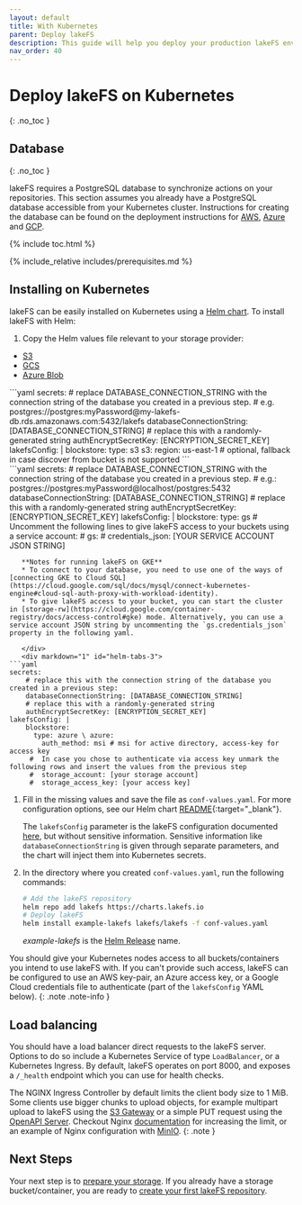 ```yaml
---
layout: default
title: With Kubernetes
parent: Deploy lakeFS
description: This guide will help you deploy your production lakeFS environment on Kubernetes using a helm chart
nav_order: 40
---
```



# Deploy lakeFS on Kubernetes
{: .no_toc }

## Database
{: .no_toc }

lakeFS requires a PostgreSQL database to synchronize actions on your repositories.
This section assumes you already have a PostgreSQL database accessible from your Kubernetes cluster.
Instructions for creating the database can be found on the deployment instructions for [AWS](./aws.md#creating-the-database-on-aws-rds), [Azure](./azure.md#creating-the-database-on-azure-database) and [GCP](./gcp.md#creating-the-database-on-gcp-sql).

{% include toc.html %}

{% include_relative includes/prerequisites.md %}

## Installing on Kubernetes

lakeFS can be easily installed on Kubernetes using a [Helm chart](https://github.com/treeverse/charts/tree/master/charts/lakefs).
To install lakeFS with Helm:
1. Copy the Helm values file relevant to your storage provider:

<div class="tabs">
   <ul>
     <li><a href="#helm-tabs-1">S3</a></li>
     <li><a href="#helm-tabs-2">GCS</a></li>
     <li><a href="#helm-tabs-3">Azure Blob</a></li>
   </ul>
   <div markdown="1" id="helm-tabs-1">
```yaml
secrets:
    # replace DATABASE_CONNECTION_STRING with the connection string of the database you created in a previous step.
    # e.g. postgres://postgres:myPassword@my-lakefs-db.rds.amazonaws.com:5432/lakefs
    databaseConnectionString: [DATABASE_CONNECTION_STRING]
    # replace this with a randomly-generated string
    authEncryptSecretKey: [ENCRYPTION_SECRET_KEY]
lakefsConfig: |
    blockstore:
      type: s3
      s3:
        region: us-east-1 # optional, fallback in case discover from bucket is not supported
```
   </div>
   <div markdown="1" id="helm-tabs-2">
```yaml
secrets:
    # replace DATABASE_CONNECTION_STRING with the connection string of the database you created in a previous step.
    # e.g.: postgres://postgres:myPassword@localhost/postgres:5432
    databaseConnectionString: [DATABASE_CONNECTION_STRING]
    # replace this with a randomly-generated string
    authEncryptSecretKey: [ENCRYPTION_SECRET_KEY]
lakefsConfig: |
    blockstore:
      type: gs
    # Uncomment the following lines to give lakeFS access to your buckets using a service account:
    # gs:
    #   credentials_json: [YOUR SERVICE ACCOUNT JSON STRING]

```
   **Notes for running lakeFS on GKE**
   * To connect to your database, you need to use one of the ways of [connecting GKE to Cloud SQL](https://cloud.google.com/sql/docs/mysql/connect-kubernetes-engine#cloud-sql-auth-proxy-with-workload-identity).
   * To give lakeFS access to your bucket, you can start the cluster in [storage-rw](https://cloud.google.com/container-registry/docs/access-control#gke) mode. Alternatively, you can use a service account JSON string by uncommenting the `gs.credentials_json` property in the following yaml.

   </div>
   <div markdown="1" id="helm-tabs-3">
```yaml
secrets:
    # replace this with the connection string of the database you created in a previous step:
    databaseConnectionString: [DATABASE_CONNECTION_STRING]
    # replace this with a randomly-generated string
    authEncryptSecretKey: [ENCRYPTION_SECRET_KEY]
lakefsConfig: |
    blockstore:
      type: azure \ azure:
        auth_method: msi # msi for active directory, access-key for access key 
     #  In case you chose to authenticate via access key unmark the following rows and insert the values from the previous step 
     #  storage_account: [your storage account]
     #  storage_access_key: [your access key]
```
   </div>
</div>

1. Fill in the missing values and save the file as `conf-values.yaml`. For more configuration options, see our Helm chart [README](https://github.com/treeverse/charts/blob/master/charts/lakefs/README.md#custom-configuration){:target="_blank"}.

   The `lakefsConfig` parameter is the lakeFS configuration documented [here](https://docs.lakefs.io/reference/configuration.html), but without sensitive information.
   Sensitive information like `databaseConnectionString` is given through separate parameters, and the chart will inject them into Kubernetes secrets.

1. In the directory where you created `conf-values.yaml`, run the following commands:

    ```bash
    # Add the lakeFS repository
    helm repo add lakefs https://charts.lakefs.io
    # Deploy lakeFS
    helm install example-lakefs lakefs/lakefs -f conf-values.yaml
    ```

   *example-lakefs* is the [Helm Release](https://helm.sh/docs/intro/using_helm/#three-big-concepts) name.

You should give your Kubernetes nodes access to all buckets/containers you intend to use lakeFS with.
If you can't provide such access, lakeFS can be configured to use an AWS key-pair, an Azure access key, or a Google Cloud credentials file to authenticate (part of the `lakefsConfig` YAML below).
{: .note .note-info }

## Load balancing
You should have a load balancer direct requests to the lakeFS server.
Options to do so include a Kubernetes Service of type `LoadBalancer`, or a Kubernetes Ingress.
By default, lakeFS operates on port 8000, and exposes a `/_health` endpoint which you can use for health checks.

The NGINX Ingress Controller by default limits the client body size to 1 MiB.
Some clients use bigger chunks to upload objects, for example multipart upload to lakeFS using the [S3 Gateway](../understand/architecture.md#s3-gateway) or 
a simple PUT request using the [OpenAPI Server](../understand/architecture.md#openapi-server).
Checkout Nginx [documentation](https://kubernetes.github.io/ingress-nginx/user-guide/nginx-configuration/annotations/#custom-max-body-size) for increasing the limit, or an example of Nginx configuration with [MinIO](https://docs.min.io/docs/setup-nginx-proxy-with-minio.html).
{: .note }

## Next Steps
Your next step is to [prepare your storage](../setup/storage/index.md). If you already have a storage bucket/container, you are ready to [create your first lakeFS repository](../setup/create-repo.md).
